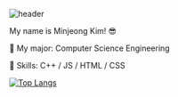 ![header](https://capsule-render.vercel.app/api?type=wave&color=auto&height=200&section=header&text=Hi%10there!&fontSize=90)

My name is Minjeong Kim! 😎

🌱 My major: Computer Science Engineering

💫 Skills: C++ / JS / HTML / CSS

[![Top Langs](https://github-readme-stats.vercel.app/api/top-langs/?username=minjeongss&layout=compact)](https://github.com/minjeongss/github-readme-stats)
